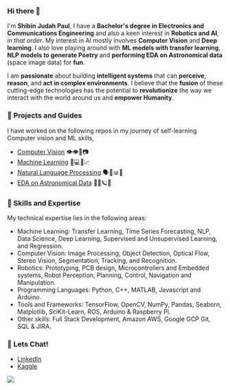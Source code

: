 ### Hi there 👋
I'm **Shibin Judah Paul**, I have a **Bachelor's degree in Electronics and Communications Engineering** and also a keen interest in **Robotics and AI**, _in that order_. My interest in AI mostly involves **Computer Vision** and **Deep learning**. I also love playing around with **ML models with transfer learning**, **NLP models to generate Poetry** and **performing EDA on Astronomical data** (space image data) for **fun**.

I am **passionate** about building **intelligent systems** that can **perceive**, **reason**, and **act in complex environments**. I believe that the **fusion** of these cutting-edge technologies has the potential to **revolutionize** the way we interact with the world around us and **empower Humanity**.

### 🔭 Projects and Guides 

I have worked on the following repos in my journey of self-learning Computer vision and ML skills,
* [Computer Vision](https://github.com/shibinjudahpaul/OpenCV-Projects) 👁️👁️🤖📷 
* [Machine Learning](https://github.com/shibinjudahpaul/Machine-and-Deep-Learning-Projects) 🧠💻🤖📈
* [Natural Language Processing](https://github.com/shibinjudahpaul/NLP-Projects) 🗣️💬📊🤖
* [EDA on Astronomical Data](https://github.com/shibinjudahpaul/SpaceImageDataProcessing-Projects) 🌌🔭🪐✨


### :wrench: Skills and Expertise 

My technical expertise lies in the following areas:
* Machine Learning: Transfer Learning, Time Series Forecasting, NLP, Data Science, Deep Learning, Supervised and Unsupervised Learning, and Regression.
* Computer Vision: Image Processing, Object Detection, Optical Flow, Stereo Vision, Segmentation, Tracking, and Recognition.
* Robotics: Prototyping, PCB design, Microcontrollers and Embedded systems, Robot Perception, Planning, Control, Navigation and Manipulation.
* Programming Languages: Python, C++, MATLAB, Javascript and Arduino.
* Tools and Frameworks: TensorFlow, OpenCV, NumPy, Pandas, Seaborn, Matplotlib, SciKit-Learn, ROS, Arduino & Raspberry Pi.
* Other skills:  Full Stack Development, Amazon AWS, Google GCP Git, SQL & JIRA.

### :speech_balloon: Lets Chat!
* [LinkedIn](https://www.linkedin.com/in/shibinjudahpaul/)
* [Kaggle](https://www.kaggle.com/shibinjudah)

![](https://komarev.com/ghpvc/?username=shibinjudahpaul&color=green)
